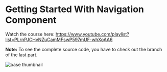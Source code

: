 # Getting Started With Navigation Component

Watch the course here: https://www.youtube.com/playlist?list=PLrnPJCHvNZuCamMFswP597mUF-whXoAA6

**Note:** To see the complete source code, you have to check out the branch of the last part.

![base thumbnail](https://user-images.githubusercontent.com/52977034/116893368-2dff1980-ac31-11eb-834b-e39cc8a0d8ee.png)
